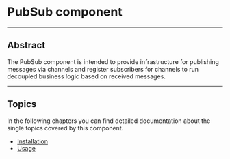 # PubSub component

<hr class="blockspace">

## Abstract

The PubSub component is intended to provide infrastructure for publishing messages via channels and register subscribers for channels to run decoupled 
business logic based on received messages.
 
<hr class="blockspace">
 
## Topics

In the following chapters you can find detailed documentation about the single topics covered by this component.

* [Installation](@baseUrl@/docs/pubsub/installation.html)
* [Usage](@baseUrl@/docs/pubsub/usage.html)
